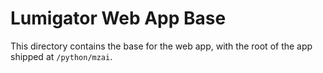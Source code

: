 # Lumigator Web App Base

This directory contains the base for the web app, with the root of the app shipped at `/python/mzai`.
